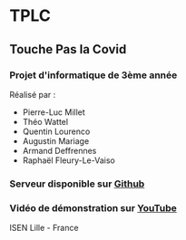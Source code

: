 # TPLC

## Touche Pas la Covid

### Projet d'informatique de 3ème année

Réalisé par :
- Pierre-Luc Millet
- Théo Wattel
- Quentin Lourenco
- Augustin Mariage
- Armand Deffrennes
- Raphaël Fleury-Le-Vaiso


### Serveur disponible sur [Github](https://github.com/rfleuryleveso/tpc-server)
### Vidéo de démonstration sur [YouTube](https://youtu.be/La5MevOSv8A)

ISEN Lille - France
